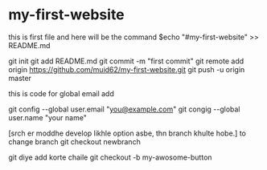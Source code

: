 # my-first-website
this is first file and here will be the command
$echo "#my-first-website" >> README.md

git init
git add README.md
git commit -m "first commit"
git remote add origin https://github.com/muid62/my-first-website.git
git push -u origin master 


this is code for global email add

git config --global user.email "you@example.com"
git congig --global user.name "your name"

[srch er moddhe develop likhle option asbe, thn branch khulte hobe.]
to change branch
git checkout newbranch

git diye add korte chaile 
git checkout -b my-awosome-button
